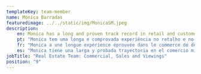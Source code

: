 ```yaml
---
templateKey: team-member
name: Mónica Barradas
featuredimage: ../../static/img/MonicaSM.jpeg
description: 
    en: Monica has a long and proven track record in retail and customer service. Her local knowledge and wealth of contacts makes her a key member of the real estate team. Never a dull moment when Monica is around, always happy to help any customers and clients.
    pt: "Monica tem uma longa e comprovada experiência no retalho e no serviço ao cliente. Os seus conhecimentos e riqueza de contactos locais fazem dela um membro chave da equipa imobiliária. Nunca é um momento aborrecido quando Monica está por perto, sempre feliz por ajudar quaisquer consumidores e clientes."
    fr: "Monica a une longue expérience éprouvée dans le commerce de détail et le service client. Ses connaissances locales et la richesse de ses contacts font d'elle un membre clé de l'équipe immobilière. Jamais un moment ennuyeux quand Monica est là, toujours heureuse d'aider les clients et les clients."
    es: "Monica tiene una larga y probada trayectoria en el comercio minorista y el servicio al cliente. Su conocimiento local y su gran cantidad de contactos la convierten en un miembro clave del equipo inmobiliario. Nunca es un momento aburrido cuando Monica está cerca, siempre feliz de ayudar a los clientes y clientes."
jobTitle: "Real Estate Team: Commercial, Sales and Viewings"
position: "9"
---
```


